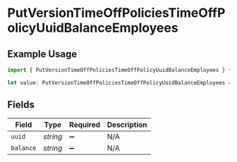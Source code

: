 # PutVersionTimeOffPoliciesTimeOffPolicyUuidBalanceEmployees

## Example Usage

```typescript
import { PutVersionTimeOffPoliciesTimeOffPolicyUuidBalanceEmployees } from "gusto-embedded/models/operations";

let value: PutVersionTimeOffPoliciesTimeOffPolicyUuidBalanceEmployees = {};
```

## Fields

| Field              | Type               | Required           | Description        |
| ------------------ | ------------------ | ------------------ | ------------------ |
| `uuid`             | *string*           | :heavy_minus_sign: | N/A                |
| `balance`          | *string*           | :heavy_minus_sign: | N/A                |